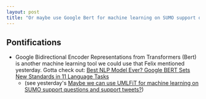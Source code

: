 ```yaml
---
layout: post
title: "Or maybe use Google Bert for machine learning on SUMO support questions and support tweets?"
---
```


## Pontifications

* Google Bidirectional Encoder Representations from Transformers (Bert) is another machine learning tool we could use that Felix mentioned yesterday. Gotta check out:
[Best NLP Model Ever? Google BERT Sets New Standards in 11 Language Tasks](https://medium.com/syncedreview/best-nlp-model-ever-google-bert-sets-new-standards-in-11-language-tasks-4a2a189bc155)
  * (see yesterday's [Maybe we can use UMLFiT for machine learning on SUMO support questions and support tweets?](http://rolandtanglao.com/2018/10/30/p1-ULMFiT-state-of-the-art-text-classification-universal-language-models/))
